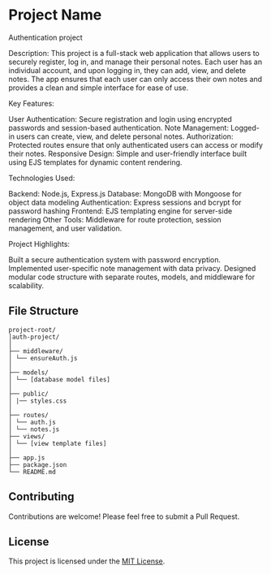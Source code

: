 # Project Name

Authentication project

Description: This project is a full-stack web application that allows users to securely register, log in, and manage their personal notes. Each user has an individual account, and upon logging in, they can add, view, and delete notes. The app ensures that each user can only access their own notes and provides a clean and simple interface for ease of use.

Key Features:

User Authentication: Secure registration and login using encrypted passwords and session-based authentication.
Note Management: Logged-in users can create, view, and delete personal notes.
Authorization: Protected routes ensure that only authenticated users can access or modify their notes.
Responsive Design: Simple and user-friendly interface built using EJS templates for dynamic content rendering.

Technologies Used:

Backend: Node.js, Express.js
Database: MongoDB with Mongoose for object data modeling
Authentication: Express sessions and bcrypt for password hashing
Frontend: EJS templating engine for server-side rendering
Other Tools: Middleware for route protection, session management, and user validation.

Project Highlights:

Built a secure authentication system with password encryption.
Implemented user-specific note management with data privacy.
Designed modular code structure with separate routes, models, and middleware for scalability.


## File Structure

```
project-root/
│auth-project/
│
├── middleware/
│ └── ensureAuth.js
│ 
├── models/
│ └── [database model files]
│
├── public/
│ |── styles.css
│
├── routes/
│ └── auth.js
│ └── notes.js
├── views/
│ └── [view template files]
│
├── app.js
├── package.json
└── README.md

```

## Contributing

Contributions are welcome! Please feel free to submit a Pull Request.

## License

This project is licensed under the [MIT License](https://opensource.org/licenses/MIT).

